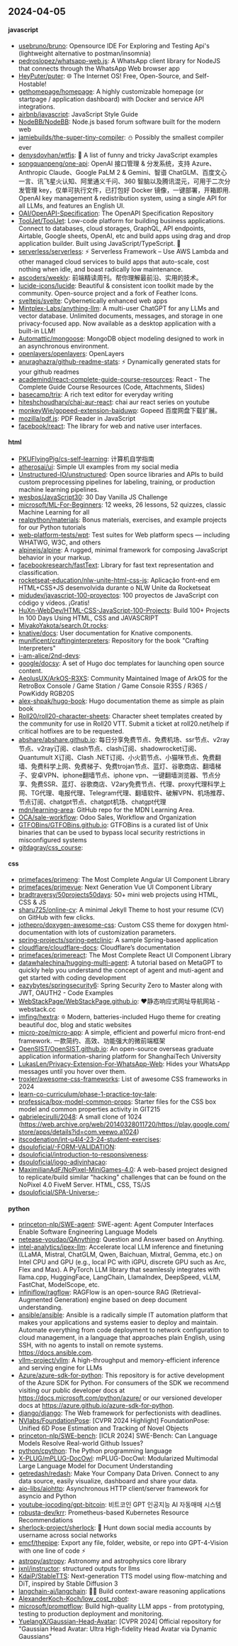 ## 2024-04-05

#### javascript
* [usebruno/bruno](https://github.com/usebruno/bruno): Opensource IDE For Exploring and Testing Api's (lightweight alternative to postman/insomnia)
* [pedroslopez/whatsapp-web.js](https://github.com/pedroslopez/whatsapp-web.js): A WhatsApp client library for NodeJS that connects through the WhatsApp Web browser app
* [HeyPuter/puter](https://github.com/HeyPuter/puter): 🌐 The Internet OS! Free, Open-Source, and Self-Hostable!
* [gethomepage/homepage](https://github.com/gethomepage/homepage): A highly customizable homepage (or startpage / application dashboard) with Docker and service API integrations.
* [airbnb/javascript](https://github.com/airbnb/javascript): JavaScript Style Guide
* [NodeBB/NodeBB](https://github.com/NodeBB/NodeBB): Node.js based forum software built for the modern web
* [jamiebuilds/the-super-tiny-compiler](https://github.com/jamiebuilds/the-super-tiny-compiler): ⛄ Possibly the smallest compiler ever
* [denysdovhan/wtfjs](https://github.com/denysdovhan/wtfjs): 🤪 A list of funny and tricky JavaScript examples
* [songquanpeng/one-api](https://github.com/songquanpeng/one-api): OpenAI 接口管理 & 分发系统，支持 Azure、Anthropic Claude、Google PaLM 2 & Gemini、智谱 ChatGLM、百度文心一言、讯飞星火认知、阿里通义千问、360 智脑以及腾讯混元，可用于二次分发管理 key，仅单可执行文件，已打包好 Docker 镜像，一键部署，开箱即用. OpenAI key management & redistribution system, using a single API for all LLMs, and features an English UI.
* [OAI/OpenAPI-Specification](https://github.com/OAI/OpenAPI-Specification): The OpenAPI Specification Repository
* [ToolJet/ToolJet](https://github.com/ToolJet/ToolJet): Low-code platform for building business applications. Connect to databases, cloud storages, GraphQL, API endpoints, Airtable, Google sheets, OpenAI, etc and build apps using drag and drop application builder. Built using JavaScript/TypeScript. 🚀
* [serverless/serverless](https://github.com/serverless/serverless): ⚡ Serverless Framework – Use AWS Lambda and other managed cloud services to build apps that auto-scale, cost nothing when idle, and boast radically low maintenance.
* [ascoders/weekly](https://github.com/ascoders/weekly): 前端精读周刊。帮你理解最前沿、实用的技术。
* [lucide-icons/lucide](https://github.com/lucide-icons/lucide): Beautiful & consistent icon toolkit made by the community. Open-source project and a fork of Feather Icons.
* [sveltejs/svelte](https://github.com/sveltejs/svelte): Cybernetically enhanced web apps
* [Mintplex-Labs/anything-llm](https://github.com/Mintplex-Labs/anything-llm): A multi-user ChatGPT for any LLMs and vector database. Unlimited documents, messages, and storage in one privacy-focused app. Now available as a desktop application with a built-in LLM!
* [Automattic/mongoose](https://github.com/Automattic/mongoose): MongoDB object modeling designed to work in an asynchronous environment.
* [openlayers/openlayers](https://github.com/openlayers/openlayers): OpenLayers
* [anuraghazra/github-readme-stats](https://github.com/anuraghazra/github-readme-stats): ⚡ Dynamically generated stats for your github readmes
* [academind/react-complete-guide-course-resources](https://github.com/academind/react-complete-guide-course-resources): React - The Complete Guide Course Resources (Code, Attachments, Slides)
* [basecamp/trix](https://github.com/basecamp/trix): A rich text editor for everyday writing
* [hiteshchoudhary/chai-aur-react](https://github.com/hiteshchoudhary/chai-aur-react): chai aur react series on youtube
* [monkeyWie/gopeed-extension-baiduwp](https://github.com/monkeyWie/gopeed-extension-baiduwp): Gopeed 百度网盘下载扩展。
* [mozilla/pdf.js](https://github.com/mozilla/pdf.js): PDF Reader in JavaScript
* [facebook/react](https://github.com/facebook/react): The library for web and native user interfaces.

#### html
* [PKUFlyingPig/cs-self-learning](https://github.com/PKUFlyingPig/cs-self-learning): 计算机自学指南
* [atherosai/ui](https://github.com/atherosai/ui): Simple UI examples from my social media
* [Unstructured-IO/unstructured](https://github.com/Unstructured-IO/unstructured): Open source libraries and APIs to build custom preprocessing pipelines for labeling, training, or production machine learning pipelines.
* [wesbos/JavaScript30](https://github.com/wesbos/JavaScript30): 30 Day Vanilla JS Challenge
* [microsoft/ML-For-Beginners](https://github.com/microsoft/ML-For-Beginners): 12 weeks, 26 lessons, 52 quizzes, classic Machine Learning for all
* [realpython/materials](https://github.com/realpython/materials): Bonus materials, exercises, and example projects for our Python tutorials
* [web-platform-tests/wpt](https://github.com/web-platform-tests/wpt): Test suites for Web platform specs — including WHATWG, W3C, and others
* [alpinejs/alpine](https://github.com/alpinejs/alpine): A rugged, minimal framework for composing JavaScript behavior in your markup.
* [facebookresearch/fastText](https://github.com/facebookresearch/fastText): Library for fast text representation and classification.
* [rocketseat-education/nlw-unite-html-css-js](https://github.com/rocketseat-education/nlw-unite-html-css-js): Aplicação front-end em HTML+CSS+JS desenvolvida durante o NLW Unite da Rocketseat
* [midudev/javascript-100-proyectos](https://github.com/midudev/javascript-100-proyectos): 100 proyectos de JavaScript con código y vídeos. ¡Gratis!
* [HuXn-WebDev/HTML-CSS-JavaScript-100-Projects](https://github.com/HuXn-WebDev/HTML-CSS-JavaScript-100-Projects): Build 100+ Projects In 100 Days Using HTML, CSS and JAVASCRIPT
* [MiyakoYakota/search.0t.rocks](https://github.com/MiyakoYakota/search.0t.rocks): 
* [knative/docs](https://github.com/knative/docs): User documentation for Knative components.
* [munificent/craftinginterpreters](https://github.com/munificent/craftinginterpreters): Repository for the book "Crafting Interpreters"
* [i-am-alice/2nd-devs](https://github.com/i-am-alice/2nd-devs): 
* [google/docsy](https://github.com/google/docsy): A set of Hugo doc templates for launching open source content.
* [AeolusUX/ArkOS-R3XS](https://github.com/AeolusUX/ArkOS-R3XS): Community Maintained Image of ArkOS for the RetroBox Console / Game Station / Game Consoie R35S / R36S / PowKiddy RGB20S
* [alex-shpak/hugo-book](https://github.com/alex-shpak/hugo-book): Hugo documentation theme as simple as plain book
* [Roll20/roll20-character-sheets](https://github.com/Roll20/roll20-character-sheets): Character sheet templates created by the community for use in Roll20 VTT. Submit a ticket at roll20.net/help if critical hotfixes are to be requested.
* [abshare/abshare.github.io](https://github.com/abshare/abshare.github.io): 每日分享免费节点、免费机场、ssr节点、v2ray节点、v2ray订阅、clash节点、clash订阅、shadowrocket订阅、Quantumult X订阅、Clash .NET订阅、小火箭节点、小猫咪节点、免费翻墙、免费科学上网、免费梯子、免费trojan节点、蓝灯、谷歌商店、翻墙梯子、安卓VPN、iphone翻墙节点、iphone vpn、一键翻墙浏览器、节点分享、免费SSR、蓝灯、谷歌商店、V2ary免费节点、代理、proxy代理科学上网、TG代理、电报代理、Telegram代理、翻墙软件、破解VPN、机场推荐、节点订阅、chatgpt节点、chatgpt机场、chatgpt代理
* [mdn/learning-area](https://github.com/mdn/learning-area): GitHub repo for the MDN Learning Area.
* [OCA/sale-workflow](https://github.com/OCA/sale-workflow): Odoo Sales, Workflow and Organization
* [GTFOBins/GTFOBins.github.io](https://github.com/GTFOBins/GTFOBins.github.io): GTFOBins is a curated list of Unix binaries that can be used to bypass local security restrictions in misconfigured systems
* [gitdagray/css_course](https://github.com/gitdagray/css_course): 

#### css
* [primefaces/primeng](https://github.com/primefaces/primeng): The Most Complete Angular UI Component Library
* [primefaces/primevue](https://github.com/primefaces/primevue): Next Generation Vue UI Component Library
* [bradtraversy/50projects50days](https://github.com/bradtraversy/50projects50days): 50+ mini web projects using HTML, CSS & JS
* [sharu725/online-cv](https://github.com/sharu725/online-cv): A minimal Jekyll Theme to host your resume (CV) on GitHub with few clicks.
* [jothepro/doxygen-awesome-css](https://github.com/jothepro/doxygen-awesome-css): Custom CSS theme for doxygen html-documentation with lots of customization parameters.
* [spring-projects/spring-petclinic](https://github.com/spring-projects/spring-petclinic): A sample Spring-based application
* [cloudflare/cloudflare-docs](https://github.com/cloudflare/cloudflare-docs): Cloudflare’s documentation
* [primefaces/primereact](https://github.com/primefaces/primereact): The Most Complete React UI Component Library
* [datawhalechina/hugging-multi-agent](https://github.com/datawhalechina/hugging-multi-agent): A tutorial based on MetaGPT to quickly help you understand the concept of agent and muti-agent and get started with coding development
* [eazybytes/springsecurity6](https://github.com/eazybytes/springsecurity6): Spring Security Zero to Master along with JWT, OAUTH2 - Code Examples
* [WebStackPage/WebStackPage.github.io](https://github.com/WebStackPage/WebStackPage.github.io): ❤️静态响应式网址导航网站 - webstack.cc
* [imfing/hextra](https://github.com/imfing/hextra): 🔯 Modern, batteries-included Hugo theme for creating beautiful doc, blog and static websites
* [micro-zoe/micro-app](https://github.com/micro-zoe/micro-app): A simple, efficient and powerful micro front-end framework. 一款简约、高效、功能强大的微前端框架
* [OpenSIST/OpenSIST.github.io](https://github.com/OpenSIST/OpenSIST.github.io): An open-source overseas graduate application information-sharing platform for ShanghaiTech University
* [LukasLen/Privacy-Extension-For-WhatsApp-Web](https://github.com/LukasLen/Privacy-Extension-For-WhatsApp-Web): Hides your WhatsApp messages until you hover over them.
* [troxler/awesome-css-frameworks](https://github.com/troxler/awesome-css-frameworks): List of awesome CSS frameworks in 2024
* [learn-co-curriculum/phase-1-practice-toy-tale](https://github.com/learn-co-curriculum/phase-1-practice-toy-tale): 
* [professica/box-model-common-props](https://github.com/professica/box-model-common-props): Starter files for the CSS box model and common properties activity in GIT215
* [gabrielecirulli/2048](https://github.com/gabrielecirulli/2048): A small clone of 1024 (https://web.archive.org/web/20140328011720/https://play.google.com/store/apps/details?id=com.veewo.a1024)
* [itscodenation/int-u4l4-23-24-student-exercises](https://github.com/itscodenation/int-u4l4-23-24-student-exercises): 
* [dsouloficial/-FORM-VALIDATION](https://github.com/dsouloficial/-FORM-VALIDATION): 
* [dsouloficial/introduction-to-responsiveness](https://github.com/dsouloficial/introduction-to-responsiveness): 
* [dsouloficial/jogo-adivinhacao](https://github.com/dsouloficial/jogo-adivinhacao): 
* [MaximilianAdF/NoPixel-MiniGames-4.0](https://github.com/MaximilianAdF/NoPixel-MiniGames-4.0): A web-based project designed to replicate/build similar "hacking" challenges that can be found on the NoPixel 4.0 FiveM Server. HTML, CSS, TS/JS
* [dsouloficial/SPA-Universe-](https://github.com/dsouloficial/SPA-Universe-): 

#### python
* [princeton-nlp/SWE-agent](https://github.com/princeton-nlp/SWE-agent): SWE-agent: Agent Computer Interfaces Enable Software Engineering Language Models
* [netease-youdao/QAnything](https://github.com/netease-youdao/QAnything): Question and Answer based on Anything.
* [intel-analytics/ipex-llm](https://github.com/intel-analytics/ipex-llm): Accelerate local LLM inference and finetuning (LLaMA, Mistral, ChatGLM, Qwen, Baichuan, Mixtral, Gemma, etc.) on Intel CPU and GPU (e.g., local PC with iGPU, discrete GPU such as Arc, Flex and Max). A PyTorch LLM library that seamlessly integrates with llama.cpp, HuggingFace, LangChain, LlamaIndex, DeepSpeed, vLLM, FastChat, ModelScope, etc.
* [infiniflow/ragflow](https://github.com/infiniflow/ragflow): RAGFlow is an open-source RAG (Retrieval-Augmented Generation) engine based on deep document understanding.
* [ansible/ansible](https://github.com/ansible/ansible): Ansible is a radically simple IT automation platform that makes your applications and systems easier to deploy and maintain. Automate everything from code deployment to network configuration to cloud management, in a language that approaches plain English, using SSH, with no agents to install on remote systems. https://docs.ansible.com.
* [vllm-project/vllm](https://github.com/vllm-project/vllm): A high-throughput and memory-efficient inference and serving engine for LLMs
* [Azure/azure-sdk-for-python](https://github.com/Azure/azure-sdk-for-python): This repository is for active development of the Azure SDK for Python. For consumers of the SDK we recommend visiting our public developer docs at https://docs.microsoft.com/python/azure/ or our versioned developer docs at https://azure.github.io/azure-sdk-for-python.
* [django/django](https://github.com/django/django): The Web framework for perfectionists with deadlines.
* [NVlabs/FoundationPose](https://github.com/NVlabs/FoundationPose): [CVPR 2024 Highlight] FoundationPose: Unified 6D Pose Estimation and Tracking of Novel Objects
* [princeton-nlp/SWE-bench](https://github.com/princeton-nlp/SWE-bench): [ICLR 2024] SWE-Bench: Can Language Models Resolve Real-world Github Issues?
* [python/cpython](https://github.com/python/cpython): The Python programming language
* [X-PLUG/mPLUG-DocOwl](https://github.com/X-PLUG/mPLUG-DocOwl): mPLUG-DocOwl: Modularized Multimodal Large Language Model for Document Understanding
* [getredash/redash](https://github.com/getredash/redash): Make Your Company Data Driven. Connect to any data source, easily visualize, dashboard and share your data.
* [aio-libs/aiohttp](https://github.com/aio-libs/aiohttp): Asynchronous HTTP client/server framework for asyncio and Python
* [youtube-jocoding/gpt-bitcoin](https://github.com/youtube-jocoding/gpt-bitcoin): 비트코인 GPT 인공지능 AI 자동매매 시스템
* [robusta-dev/krr](https://github.com/robusta-dev/krr): Prometheus-based Kubernetes Resource Recommendations
* [sherlock-project/sherlock](https://github.com/sherlock-project/sherlock): 🔎 Hunt down social media accounts by username across social networks
* [emcf/thepipe](https://github.com/emcf/thepipe): Export any file, folder, website, or repo into GPT-4-Vision with one line of code ⚡
* [astropy/astropy](https://github.com/astropy/astropy): Astronomy and astrophysics core library
* [jxnl/instructor](https://github.com/jxnl/instructor): structured outputs for llms
* [KdaiP/StableTTS](https://github.com/KdaiP/StableTTS): Next-generation TTS model using flow-matching and DiT, inspired by Stable Diffusion 3
* [langchain-ai/langchain](https://github.com/langchain-ai/langchain): 🦜🔗 Build context-aware reasoning applications
* [AlexanderKoch-Koch/low_cost_robot](https://github.com/AlexanderKoch-Koch/low_cost_robot): 
* [microsoft/promptflow](https://github.com/microsoft/promptflow): Build high-quality LLM apps - from prototyping, testing to production deployment and monitoring.
* [YuelangX/Gaussian-Head-Avatar](https://github.com/YuelangX/Gaussian-Head-Avatar): [CVPR 2024] Official repository for "Gaussian Head Avatar: Ultra High-fidelity Head Avatar via Dynamic Gaussians"
